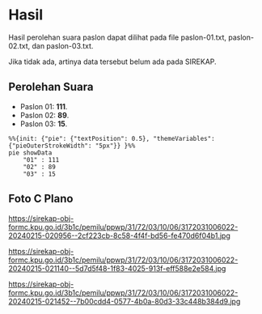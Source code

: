 # Hasil

Hasil perolehan suara paslon dapat dilihat pada file paslon-01.txt, paslon-02.txt, dan paslon-03.txt.

Jika tidak ada, artinya data tersebut belum ada pada SIREKAP.

## Perolehan Suara

 * Paslon 01: **111**.
 * Paslon 02: **89**.
 * Paslon 03: **15**.

```mermaid
%%{init: {"pie": {"textPosition": 0.5}, "themeVariables": {"pieOuterStrokeWidth": "5px"}} }%%
pie showData
    "01" : 111
    "02" : 89
    "03" : 15
```
## Foto C Plano

https://sirekap-obj-formc.kpu.go.id/3b1c/pemilu/ppwp/31/72/03/10/06/3172031006022-20240215-020956--2cf223cb-8c58-4f4f-bd56-fe470d6f04b1.jpg

https://sirekap-obj-formc.kpu.go.id/3b1c/pemilu/ppwp/31/72/03/10/06/3172031006022-20240215-021140--5d7d5f48-1f83-4025-913f-eff588e2e584.jpg

https://sirekap-obj-formc.kpu.go.id/3b1c/pemilu/ppwp/31/72/03/10/06/3172031006022-20240215-021452--7b00cdd4-0577-4b0a-80d3-33c448b384d9.jpg
